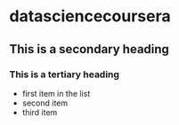 # datasciencecoursera
## This is a secondary heading
### This is a tertiary heading
* first item in the list
* second item
* third item
